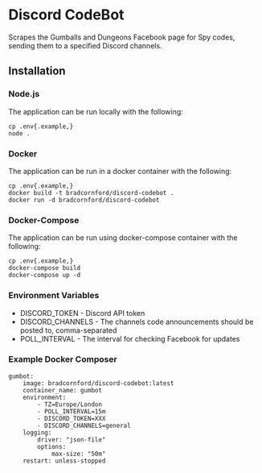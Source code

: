 # Discord CodeBot

Scrapes the Gumballs and Dungeons Facebook page for Spy codes, sending them to a specified Discord channels.

## Installation

### Node.js

The application can be run locally with the following:

    cp .env{.example,}
    node .

### Docker

The application can be run in a docker container with the following:

    cp .env{.example,}
    docker build -t bradcornford/discord-codebot .
    docker run -d bradcornford/discord-codebot

### Docker-Compose

The application can be run using docker-compose container with the following:

    cp .env{.example,}
    docker-compose build
    docker-compose up -d

### Environment Variables

- DISCORD_TOKEN  - Discord API token
- DISCORD_CHANNELS - The channels code announcements should be posted to, comma-separated
- POLL_INTERVAL - The interval for checking Facebook for updates

### Example Docker Composer

    gumbot:
        image: bradcornford/discord-codebot:latest
        container_name: gumbot
        environment:
            - TZ=Europe/London
            - POLL_INTERVAL=15m
            - DISCORD_TOKEN=XXX
            - DISCORD_CHANNELS=general
        logging:
            driver: "json-file"
            options:
                max-size: "50m"
        restart: unless-stopped
